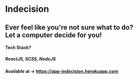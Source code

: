 # Indecision

## Ever feel like you're not sure what to do? <br /> Let a computer decide for you!

#### Tech Stack?
##### ReactJS, SCSS, NodeJS

#### Available at -> https://app-indecision.herokuapp.com
